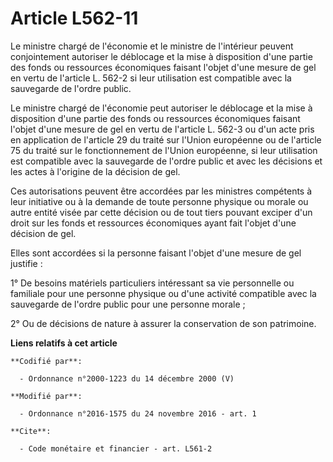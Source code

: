 # Article L562-11

Le ministre chargé de l'économie et le ministre de l'intérieur peuvent  conjointement autoriser le déblocage et la mise à
disposition d'une  partie des fonds ou ressources économiques faisant l'objet d'une mesure  de gel en vertu de l'article L.
562-2 si leur utilisation est compatible  avec la sauvegarde de l'ordre public. 

Le  ministre chargé de l'économie peut autoriser le déblocage et la mise à  disposition d'une partie des fonds ou ressources
économiques faisant  l'objet d'une mesure de gel en vertu de l'article L. 562-3 ou d'un acte  pris en application de
l'article 29 du traité sur l'Union européenne ou  de l'article 75 du traité sur le fonctionnement de l'Union européenne,  si
leur utilisation est compatible avec la sauvegarde de l'ordre public  et avec les décisions et les actes à l'origine de la
décision de gel. 

Ces autorisations peuvent être accordées par les ministres compétents à  leur initiative ou à la demande de toute personne
physique ou morale ou  autre entité visée par cette décision ou de tout tiers pouvant exciper  d'un droit sur les fonds et
ressources économiques ayant fait l'objet  d'une décision de gel. 

Elles sont accordées si la personne faisant l'objet d'une mesure de gel justifie : 

1° De besoins matériels particuliers intéressant sa vie personnelle ou  familiale pour une personne physique ou d'une
activité compatible avec  la sauvegarde de l'ordre public pour une personne morale ; 

2° Ou de décisions de nature à assurer la conservation de son patrimoine.

**Liens relatifs à cet article**

	**Codifié par**:

	  - Ordonnance n°2000-1223 du 14 décembre 2000 (V)

	**Modifié par**:

	  - Ordonnance n°2016-1575 du 24 novembre 2016 - art. 1

	**Cite**:

	  - Code monétaire et financier - art. L561-2
